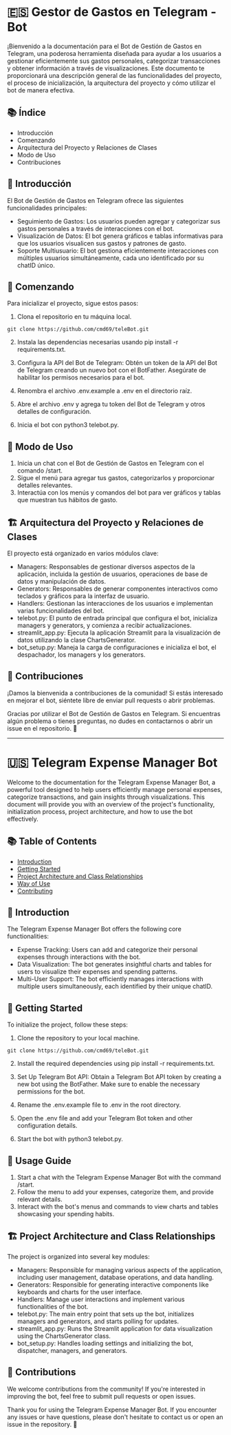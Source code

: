 # 🇪🇸 **Gestor de Gastos en Telegram - Bot**

¡Bienvenido a la documentación para el Bot de Gestión de Gastos en Telegram, una poderosa herramienta diseñada para ayudar a los usuarios a gestionar eficientemente sus gastos personales, categorizar transacciones y obtener información a través de visualizaciones. Este documento te proporcionará una descripción general de las funcionalidades del proyecto, el proceso de inicialización, la arquitectura del proyecto y cómo utilizar el bot de manera efectiva.

## 📚 Índice

- Introducción
- Comenzando
- Arquitectura del Proyecto y Relaciones de Clases
- Modo de Uso
- Contribuciones

## 🎉 **Introducción**

El Bot de Gestión de Gastos en Telegram ofrece las siguientes funcionalidades principales:

- Seguimiento de Gastos: Los usuarios pueden agregar y categorizar sus gastos personales a través de interacciones con el bot.
- Visualización de Datos: El bot genera gráficos e tablas informativas para que los usuarios visualicen sus gastos y patrones de gasto.
- Soporte Multiusuario: El bot gestiona eficientemente interacciones con múltiples usuarios simultáneamente, cada uno identificado por su chatID único.

## 🚀 **Comenzando**

Para inicializar el proyecto, sigue estos pasos:

1. Clona el repositorio en tu máquina local.

```
git clone https://github.com/cmd69/teleBot.git
```

2. Instala las dependencias necesarias usando pip install -r requirements.txt.

3. Configura la API del Bot de Telegram: Obtén un token de la API del Bot de Telegram creando un nuevo bot con el BotFather. Asegúrate de habilitar los permisos necesarios para el bot.

4. Renombra el archivo .env.example a .env en el directorio raíz.

5. Abre el archivo .env y agrega tu token del Bot de Telegram y otros detalles de configuración.

6. Inicia el bot con python3 telebot.py.

## 📝 **Modo de Uso**

1. Inicia un chat con el Bot de Gestión de Gastos en Telegram con el comando /start.
2. Sigue el menú para agregar tus gastos, categorizarlos y proporcionar detalles relevantes.
3. Interactúa con los menús y comandos del bot para ver gráficos y tablas que muestran tus hábitos de gasto.

## 🏗️ **Arquitectura del Proyecto y Relaciones de Clases**

El proyecto está organizado en varios módulos clave:

- Managers: Responsables de gestionar diversos aspectos de la aplicación, incluida la gestión de usuarios, operaciones de base de datos y manipulación de datos.
- Generators: Responsables de generar componentes interactivos como teclados y gráficos para la interfaz de usuario.
- Handlers: Gestionan las interacciones de los usuarios e implementan varias funcionalidades del bot.
- telebot.py: El punto de entrada principal que configura el bot, inicializa managers y generators, y comienza a recibir actualizaciones.
- streamlit_app.py: Ejecuta la aplicación Streamlit para la visualización de datos utilizando la clase ChartsGenerator.
- bot_setup.py: Maneja la carga de configuraciones e inicializa el bot, el despachador, los managers y los generators.

## 🤝 **Contribuciones**

¡Damos la bienvenida a contribuciones de la comunidad! Si estás interesado en mejorar el bot, siéntete libre de enviar pull requests o abrir problemas.

Gracias por utilizar el Bot de Gestión de Gastos en Telegram. Si encuentras algún problema o tienes preguntas, no dudes en contactarnos o abrir un issue en el repositorio. 🙌

---

# 🇺🇸 **Telegram Expense Manager Bot**

Welcome to the documentation for the Telegram Expense Manager Bot, a powerful tool designed to help users efficiently manage personal expenses, categorize transactions, and gain insights through visualizations. This document will provide you with an overview of the project's functionality, initialization process, project architecture, and how to use the bot effectively.

## 📚 **Table of Contents**

- [Introduction](#introduction) 
- [Getting Started](#getting-started)  
- [Project Architecture and Class Relationships](#project-architecture-and-class-relationships) 
- [Way of Use](#way-of-use) 
- [Contributing](#contributing) 

## <a name="introduction"></a>🎉 **Introduction**

The Telegram Expense Manager Bot offers the following core functionalities:

- Expense Tracking: Users can add and categorize their personal expenses through interactions with the bot.
- Data Visualization: The bot generates insightful charts and tables for users to visualize their expenses and spending patterns.
- Multi-User Support: The bot efficiently manages interactions with multiple users simultaneously, each identified by their unique chatID.

## 🚀 **Getting Started**

To initialize the project, follow these steps:

1. Clone the repository to your local machine.

```
git clone https://github.com/cmd69/teleBot.git
```

2. Install the required dependencies using pip install -r requirements.txt.

3. Set Up Telegram Bot API: Obtain a Telegram Bot API token by creating a new bot using the BotFather. Make sure to enable the necessary permissions for the bot.

4. Rename the .env.example file to .env in the root directory.

5. Open the .env file and add your Telegram Bot token and other configuration details.

6. Start the bot with python3 telebot.py.

## 📝 **Usage Guide**

1. Start a chat with the Telegram Expense Manager Bot with the command /start.
2. Follow the menu to add your expenses, categorize them, and provide relevant details.
3. Interact with the bot's menus and commands to view charts and tables showcasing your spending habits.

## 🏗️ **Project Architecture and Class Relationships**

The project is organized into several key modules:

- Managers: Responsible for managing various aspects of the application, including user management, database operations, and data handling.
- Generators: Responsible for generating interactive components like keyboards and charts for the user interface.
- Handlers: Manage user interactions and implement various functionalities of the bot.
- telebot.py: The main entry point that sets up the bot, initializes managers and generators, and starts polling for updates.
- streamlit_app.py: Runs the Streamlit application for data visualization using the ChartsGenerator class.
- bot_setup.py: Handles loading settings and initializing the bot, dispatcher, managers, and generators.

## 🤝 **Contributions**

We welcome contributions from the community! If you're interested in improving the bot, feel free to submit pull requests or open issues.

Thank you for using the Telegram Expense Manager Bot. If you encounter any issues or have questions, please don't hesitate to contact us or open an issue in the repository. 🙌
